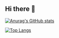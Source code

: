## Hi there 👋

[![Anurag's GitHub stats](https://github-readme-stats-sigma-five.vercel.app/api?username=Rutts07&show_icons=true&theme=merko)](https://github.com/anuraghazra/github-readme-stats)

[![Top Langs](https://github-readme-stats.vercel.app/api/top-langs/?username=Rutts07&langs_count=10)](https://github.com/anuraghazra/github-readme-stats)
